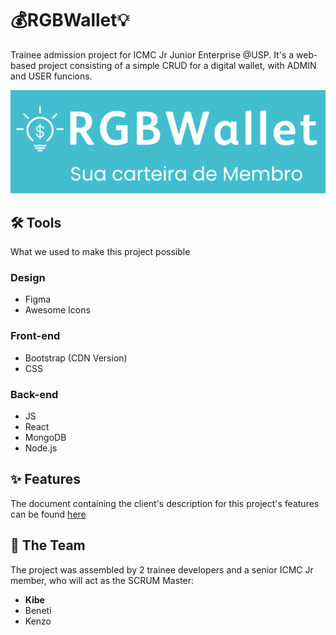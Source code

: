 
# 💰RGBWallet💡
Trainee admission project for ICMC Jr Junior Enterprise @USP.  It's a web-based project consisting of a simple CRUD for a digital wallet, with ADMIN and USER funcions.

![RGBWallet Logo](web/public/logo.png)

## 🛠️ Tools
What we used to make this project possible

### Design
* Figma
* Awesome Icons

### Front-end
* Bootstrap (CDN Version)
* CSS

### Back-end
* JS
* React
* MongoDB
* Node.js

## ✨ Features 
The document containing the client's description for this project's features can be found [here](https://drive.google.com/file/d/1W3Xj5Vy73h6mo37CGoguPnMa-BOt-mNl/view?usp=sharing)

## 👥 The Team
The project was assembled by 2 trainee developers and a senior ICMC Jr member, who will act as the SCRUM Master:

* **Kibe**
* Beneti
* Kenzo
